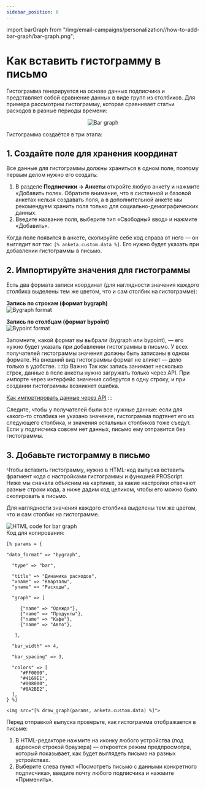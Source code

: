 ```yaml
---
sidebar_position: 6
---
```

import barGraph from "/img/email-campaigns/personalization//how-to-add-bar-graph/bar-graph.png";

# Как вставить гистограмму в письмо
Гистограмма генерируется на основе данных подписчика и представляет собой сравнение данных в виде групп из столбиков. Для примера рассмотрим гистограмму, которая сравнивает статьи расходов в разные периоды времени:

<p align="center">
    <img src={barGraph} alt="Bar graph" />
</p>

Гистограмма создаётся в три этапа:
## 1. Создайте поле для хранения координат
Все данные для гистограммы должны храниться в одном поле, поэтому первым делом нужно его создать:
1. В разделе **Подписчики → Анкеты** откройте любую анкету и нажмите «Добавить поле». Обратите внимание, что в системной и базовой анкетах нельзя создавать поля, а в дополнительной анкете мы рекомендуем хранить поля только для социально-демографических данных.
2. Введите название поля, выберите тип «Свободный ввод» и нажмите «Добавить».

Когда поле появится в анкете, скопируйте себе код справа от него — он выглядит вот так: `[% anketa.custom.data %]`. Его нужно будет указать при добавлении гистограммы в письмо.
## 2. Импортируйте значения для гистограммы
Есть два формата записи координат (для наглядности значения каждого столбика выделены тем же цветом, что и сам столбик на гистограмме):

**Запись по строкам (формат bygraph)**<br/>
![Bygraph format](/img/email-campaigns/personalization//how-to-add-bar-graph/bygraph-format.png) <br/>

**Запись по столбцам (формат bypoint)**<br/>
![Bypoint format](/img/email-campaigns/personalization//how-to-add-bar-graph/bypoint-format.png) <br/>

Запомните, какой формат вы выбрали (bygraph или bypoint), — его нужно будет указать при добавлении гистограммы в письмо. У всех получателей гистограммы значения должны быть записаны в одном формате. На внешний вид гистограммы формат не влияет — дело только в удобстве.
:::tip Важно
Так как запись занимает несколько строк, данные в поле анкеты нужно загружать только через API. При импорте через интерфейс значения соберутся в одну строку, и при создании гистограммы возникнет ошибка.

[Как импортировать данные через API](https://sendsay.ru/api/api.html#C%D0%BE%D0%B7%D0%B4%D0%B0%D1%82%D1%8C-%D0%BF%D0%BE%D0%B4%D0%BF%D0%B8%D1%81%D1%87%D0%B8%D0%BA%D0%B0-%D0%9E%D0%B1%D0%BD%D0%BE%D0%B2%D0%B8%D1%82%D1%8C-%D0%B4%D0%B0%D0%BD%D0%BD%D1%8B%D0%B5-%D0%BF%D0%BE%D0%B4%D0%BF%D0%B8%D1%81%D1%87%D0%B8%D0%BA%D0%B0-%D0%9A%D0%94)
:::

Следите, чтобы у получателей были все нужные данные: если для какого-то столбика не указано значение, гистограмма подтянет его из следующего столбика, и значения остальных столбиков тоже съедут. Если у подписчика совсем нет данных, письмо ему отправится без гистограммы.

## 3. Добавьте гистограмму в письмо
Чтобы вставить гистограмму, нужно в HTML-код выпуска вставить фрагмент кода с настройками гистограммы и функцией PROScript. Ниже мы сначала объясним на картинке, за какие настройки отвечают разные строки кода, а ниже дадим код целиком, чтобы его можно было скопировать в письмо.

Для наглядности значения каждого столбика выделены тем же цветом, что и сам столбик на гистограмме.

![HTML code for bar graph](/img/email-campaigns/personalization//how-to-add-bar-graph/html-code-for-bar-graph.png) <br/>
Код для копирования:
```
[% params = {

"data_format" => "bygraph",

  "type" => "bar",

  "title" => "Динамика расходов",
  "xname" => "Кварталы",
  "yname" => "Расходы",

  "graph" => [

     {"name" => "Одежда"},
     {"name" => "Продукты"},
     {"name" => "Кафе"},
     {"name" => "Авто"},

   ],

  "bar_width" => 4,

  "bar_spacing" => 3,

  "colors" => [
     "#FF0000",
     "#4169E1",
     "#008000",
     "#8A2BE2",
  ],
} %]

<img src="[% draw_graph(params, anketa.custom.data) %]">
```
Перед отправкой выпуска проверьте, как гистограмма отображается в письме:
1. В HTML-редакторе нажмите на иконку любого устройства (под адресной строкой браузера) — откроется режим предпросмотра, который показывает, как будет выглядеть письмо на разных устройствах.
2. Выберите слева пункт «Посмотреть письмо с данными конкретного подписчика», введите почту любого подписчика и нажмите «Применить».